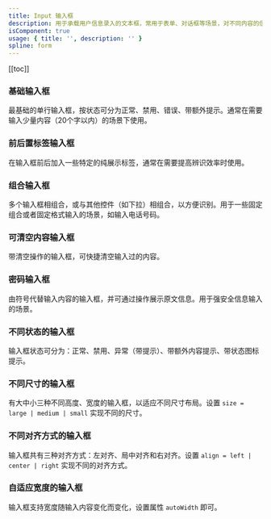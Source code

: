```yaml
---
title: Input 输入框
description: 用于承载用户信息录入的文本框，常用于表单、对话框等场景，对不同内容的信息录入，可拓展形成多种信息录入形式。
isComponent: true
usage: { title: '', description: '' }
spline: form
---
```


[[toc]]

<script>
import Usage from "../DocUsage.svelte"
</script>

<Usage></Usage>


### 基础输入框

最基础的单行输入框，按状态可分为正常、禁用、错误、带额外提示。通常在需要输入少量内容（20个字以内）的场景下使用。

<script>
import Base from "../../example/Base.svelte"
</script>

<Base></Base>

### 前后置标签输入框

在输入框前后加入一些特定的纯展示标签，通常在需要提高辨识效率时使用。

<script>
import Addon from "../../example/Addon.svelte"
</script>

<Addon></Addon>

### 组合输入框

多个输入框相组合，或与其他控件（如下拉）相组合，以方便识别。用于一些固定组合或者固定格式输入的场景，如输入电话号码。

<script>
import Group from "../../example/Group.svelte"
</script>

<Group></Group>

### 可清空内容输入框

带清空操作的输入框，可快捷清空输入过的内容。

<script>
import Clearable from "../../example/Clearable.svelte"
</script>

<Clearable></Clearable>


### 密码输入框

由符号代替输入内容的输入框，并可通过操作展示原文信息。用于强安全信息输入的场景。

<script>
import Password from "../../example/Password.svelte"
</script>

<Password></Password>

### 不同状态的输入框

输入框状态可分为：正常、禁用、异常（带提示）、带额外内容提示、带状态图标提示。

<script>
import Status from "../../example/Status.svelte"
</script>

<Status></Status>

### 不同尺寸的输入框

有大中小三种不同高度、宽度的输入框，以适应不同尺寸布局。设置 `size = large | medium | small` 实现不同的尺寸。

<script>
import Size from "../../example/Size.svelte"
</script>

<Size></Size>

### 不同对齐方式的输入框

输入框共有三种对齐方式：左对齐、局中对齐和右对齐。设置 `align = left | center | right` 实现不同的对齐方式。

<script>
import Align from "../../example/Align.svelte"
</script>

<Align></Align>

### 自适应宽度的输入框


输入框支持宽度随输入内容变化而变化，设置属性 `autoWidth` 即可。


<script>

import AutoWidth from "../../example/AutoWidth.svelte"

</script>


<AutoWidth></AutoWidth>

[//]: # ()
[//]: # (### 带长度限制的输入框)

[//]: # ()
[//]: # (- 使用 `maxlength` 设置输入框的长度限度，一个中文等于一个计数长度。)

[//]: # (- 使用 `maxcharacter` 设置输入框的长度限度，一个中文汉字表示两个字符长度。)

[//]: # (- 使用 `allowInputOverMax` 设置是否允许在输入内容已经超出限制时继续输入。)

[//]: # (- 使用 `showLimitNumber` 设置是否显示输入框右侧的字数统计。)

[//]: # ()
[//]: # (<script>)

[//]: # (import MaxLengthCount from "../../example/MaxLengthCount.svelte")

[//]: # (</script>)

[//]: # ()
[//]: # (<MaxLengthCount></MaxLengthCount>)

[//]: # ()
[//]: # (### 可格式化数据的输入框)

[//]: # ()
[//]: # (可以使用 `format` 设置输入框在失焦和聚焦时的不同内容呈现。)

[//]: # ()
[//]: # (<script>)

[//]: # (import Format from "../../example/Format.svelte")

[//]: # (</script>)

[//]: # ()
[//]: # (<Format></Format>)
